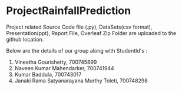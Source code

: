 # ProjectRainfallPrediction
Project related Source Code file (.py), DataSets(csv format), Presentation(ppt), Report File, Overleaf Zip Folder are uploaded to the github location.


Below are the details of our group along with StudentId's :

1. Vineetha Gourishetty, 700745899
2. Naveen Kumar Mahendarker, 700741944
3. Kumar Baddula, 700743017
4. Janaki Rama Satyanarayana Murthy Toleti, 700748298
